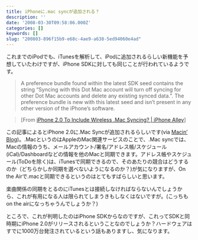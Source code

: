 ```yaml
---
title: iPhoneに.mac syncが追加される？
description: ''
date: '2008-03-30T09:58:06.000Z'
categories: []
keywords: []
slug: "200803-896f15b9-e68c-4ae9-a638-5ed94060e4ad"
---
```

これまでのiPodでも、iTunesを解析して、iPodに追加されるらしい新機能を予想していたわけですが、iPhone SDKに対しても同じことが行われているようです。

> A preference bundle found within the latest SDK seed contains the string “Syncing with this Dot Mac account will turn off syncing for other Dot Mac accounts and delete any existing synced data.”. The preference bundle is new with this latest seed and isn’t present in any other version of the iPhone’s software.

> \[From [iPhone 2.0 To Include Wireless .Mac Syncing? | iPhone Alley](http://www.iphonealley.com/news/iphone-2-0-to-include-wireless-mac-syncing)\]

この記事によるとiPhone 2.0に.Mac Syncが追加されるらしいです(via [Macin’ Blog](http://doubleko.blog18.fc2.com/blog-entry-3871.html))。.MacというのはAppleのMac関連サービスのことで、.Mac syncでは、Macの情報のうち、メールアカウント/署名/アドレス帳/スケジュール(iCal)/Dashboardなどの情報を他のMacと同期できます。アドレス帳やスケジュール(ToDoを除く)は、iTunesで同期できるので、そのあたりの競合はどうするのか（どちらかしか同期を選べないようになるのか？)が気になりますが、On the Airで.macと同期できるというのはとてもすばらしいと思います。

楽曲関係の同期をとるのにiTunesとは接続しなければならないんでしょうから、これが有用になる人は限られてしまうきもしなくはないですが。(こっちもon the airになっちゃうんでしょうか？)

ところで、これが判明したのはiPhone SDKからなのですが、これってSDKと同時期にiPhone 2.0がリリースされるということなのでしょうか？ハードウェアはすでに1000万台発注されているという話もありますし、気になります。